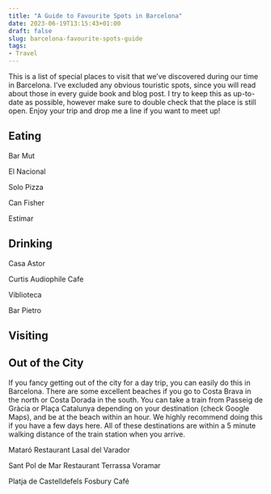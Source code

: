 ```yaml
---
title: "A Guide to Favourite Spots in Barcelona"
date: 2023-06-19T13:15:43+01:00
draft: false
slug: barcelona-favourite-spots-guide
tags:
- Travel
---
```


This is a list of special places to visit that we’ve discovered during our time in Barcelona. I’ve excluded any obvious touristic spots, since you will read about those in every guide book and blog post. I try to keep this as up-to-date as possible, however make sure to double check that the place is still open. Enjoy your trip and drop me a line if you want to meet up!

## Eating
Bar Mut

El Nacional

Solo Pizza

Can Fisher

Estimar


## Drinking
Casa Astor

Curtis Audiophile Cafe

Viblioteca

Bar Pietro


## Visiting


## Out of the City
If you fancy getting out of the city for a day trip, you can easily do this in Barcelona. There are some excellent beaches if you go to Costa Brava in the north or Costa Dorada in the south. You can take a train from Passeig de Gràcia or Plaça Catalunya depending on your destination (check Google Maps), and be at the beach within an hour. We highly recommend doing this if you have a few days here. All of these destinations are within a 5 minute walking distance of the train station when you arrive.

Mataró
Restaurant Lasal del Varador

Sant Pol de Mar
Restaurant Terrassa Voramar

Platja de Castelldefels
Fosbury Café

